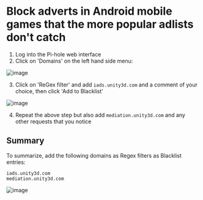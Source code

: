 # Block adverts in Android mobile games that the more popular adlists don't catch

1. Log into the Pi-hole web interface
2. Click on 'Domains' on the left hand side menu:
   
  ![image](https://github.com/Dafterfly/Pi-hole-info/assets/17124333/fca45546-fe90-434e-82bc-13f76c8fb988)

3. Click on 'ReGex filter' and add `iads.unity3d.com` and a comment of your choice, then click 'Add to Blacklist'
   
![image](https://github.com/Dafterfly/Pi-hole-info/assets/17124333/2765233b-1647-472d-843c-1470374afbc1)

4. Repeat the above step but also add `mediation.unity3d.com` and any other requests that you notice

## Summary

To summarize, add the following domains as Regex filters as Blacklist entries:

```
iads.unity3d.com
mediation.unity3d.com
```

![image](https://github.com/Dafterfly/Pi-hole-info/assets/17124333/993e235a-a48c-401f-86bf-76427d5d4311)

